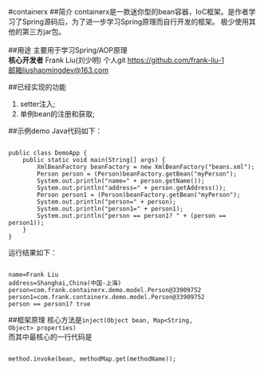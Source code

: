 #containerx
##简介
containerx是一款迷你型的bean容器，IoC框架。是作者学习了Spring源码后，为了进一步学习Spring原理而自行开发的框架。
极少使用其他的第三方jar包。<br/><br/>
##用途
主要用于学习Spring/AOP原理 <br/>
<b>核心开发者</b> Frank Liu(刘少明) 个人git https://github.com/frank-liu-1 <br/>
邮箱liushaomingdev@163.com
<br/>

##已经实现的功能
1. setter注入; <br/>
2. 单例bean的注册和获取; <br/>

##示例demo
Java代码如下：
<pre><code>
public class DemoApp {
	public static void main(String[] args) {
		XmlBeanFactory beanFactory = new XmlBeanFactory("beans.xml");
		Person person = (Person)beanFactory.getBean("myPerson");
		System.out.println("name=" + person.getName());
		System.out.println("address=" + person.getAddress());
		Person person1 = (Person)beanFactory.getBean("myPerson");
		System.out.println("person=" + person);
		System.out.println("person1=" + person1);
		System.out.println("person == person1? " + (person == person1));
	}
}
</pre></code>
运行结果如下：
<pre><code>
name=Frank Liu
address=Shanghai,China(中国-上海)
person=com.frank.containerx.demo.model.Person@33909752
person1=com.frank.containerx.demo.model.Person@33909752
person == person1? true
</pre></code>

##框架原理
 核心方法是<code>inject(Object bean, Map<String, Object> properties)</code><br/>
而其中最核心的一行代码是
<pre><code>
method.invoke(bean, methodMap.get(methodName));
</pre></code>
